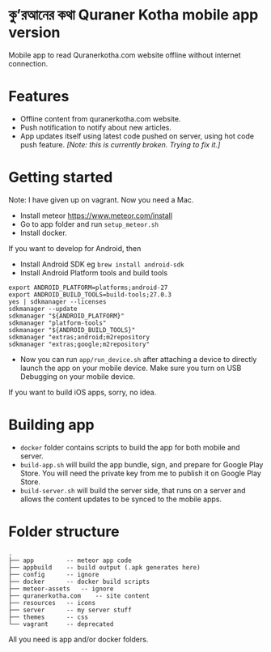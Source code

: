 # কু’রআনের কথা Quraner Kotha mobile app version
Mobile app to read Quranerkotha.com website offline without internet connection.

# Features
 - Offline content from quranerkotha.com website. 
 - Push notification to notify about new articles. 
 - App updates itself using latest code pushed on server, using hot code push feature. _[Note: this is currently broken. Trying to fix it.]_

# Getting started 

Note: I have given up on vagrant. Now you need a Mac. 

- Install meteor https://www.meteor.com/install
- Go to app folder and run ```setup_meteor.sh```
- Install docker.

If you want to develop for Android, then
- Install Android SDK eg ```brew install android-sdk```
- Install Android Platform tools and build tools

```
export ANDROID_PLATFORM=platforms;android-27
export ANDROID_BUILD_TOOLS=build-tools;27.0.3
yes | sdkmanager --licenses
sdkmanager --update
sdkmanager "${ANDROID_PLATFORM}"
sdkmanager "platform-tools"
sdkmanager "${ANDROID_BUILD_TOOLS}"
sdkmanager "extras;android;m2repository
sdkmanager "extras;google;m2repository"
```
- Now you can run ```app/run_device.sh``` after attaching a device to directly launch the app on your mobile device. Make sure you turn on USB Debugging on your mobile device. 

If you want to build iOS apps, sorry, no idea. 

# Building app

- ```docker``` folder contains scripts to build the app for both mobile and server. 
- ```build-app.sh``` will build the app bundle, sign, and prepare for Google Play Store. You will need the private key from me to publish it on Google Play Store. 
- ```build-server.sh``` will build the server side, that runs on a server and allows the content updates to be synced to the mobile apps. 


# Folder structure

```
.
├── app         -- meteor app code
├── appbuild    -- build output (.apk generates here)
├── config      -- ignore
├── docker      -- docker build scripts
├── meteor-assets   -- ignore
├── quranerkotha.com    -- site content
├── resources   -- icons
├── server      -- my server stuff
├── themes      -- css
└── vagrant     -- deprecated
```

All you need is app and/or docker folders.